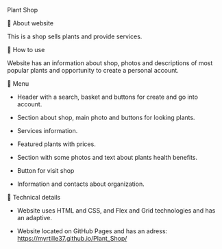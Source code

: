 Plant Shop

🌿 About website

This is a shop sells plants and provide services.

🌿 How to use

Website has an information about shop, photos and descriptions of most popular plants and opportunity to create a personal account.

🌿 Menu
 
 - Header with a search, basket and buttons for create and go into account.

 - Section about shop, main photo and buttons for looking plants.

 - Services information.

 - Featured plants with prices.

 - Section with some photos and text about plants health benefits.

 - Button for visit shop

 - Information and contacts about organization.

🌿 Technical details

- Website uses HTML and CSS, and Flex and Grid technologies and has an adaptive.
  
- Website located on GitHub Pages and has an adress:  https://myrtille37.github.io/Plant_Shop/ 
